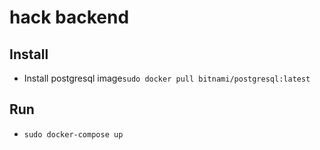 # hack backend

## Install
- Install postgresql image`sudo docker pull bitnami/postgresql:latest`

## Run
- `sudo docker-compose up`

